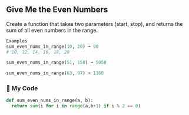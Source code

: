 ## Give Me the Even Numbers

Create a function that takes two parameters (start, stop), and returns the sum of all even numbers in the range.
```python
Examples
sum_even_nums_in_range(10, 20) ➞ 90
# 10, 12, 14, 16, 18, 20

sum_even_nums_in_range(51, 150) ➞ 5050

sum_even_nums_in_range(63, 97) ➞ 1360
```
### :snake: My Code
```python
def sum_even_nums_in_range(a, b):
  return sum(i for i in range(a,b+1) if i % 2 == 0)
```
